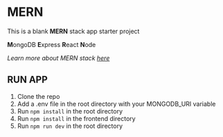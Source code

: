 # MERN

This is a blank **MERN** stack app starter project

**M**ongoDB
**E**xpress
**R**eact
**N**ode

_Learn more about MERN stack [here](https://www.mongodb.com/languages/mern-stack-tutorial)_

## RUN APP

1. Clone the repo
2. Add a .env file in the root directory with your MONGODB_URI variable
3. Run `npm install` in the root directory
4. Run `npm install` in the frontend directory
5. Run `npm run dev` in the root directory
